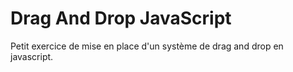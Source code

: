 # Drag And Drop JavaScript
Petit exercice de mise en place d'un système de drag and drop en javascript.
